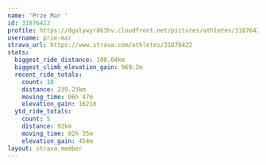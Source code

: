 ```yaml
---
name: 'Prze Mar '
id: 31876422
profile: https://dgalywyr863hv.cloudfront.net/pictures/athletes/31876422/22548952/6/large.jpg
username: prze-mar
strava_url: https://www.strava.com/athletes/31876422
stats:
  biggest_ride_distance: 180.04km
  biggest_climb_elevation_gain: 969.2m
  recent_ride_totals:
    count: 10
    distance: 239.23km
    moving_time: 06h 47m
    elevation_gain: 1621m
  ytd_ride_totals:
    count: 5
    distance: 92km
    moving_time: 02h 35m
    elevation_gain: 454m
layout: strava_member
--- 
```

